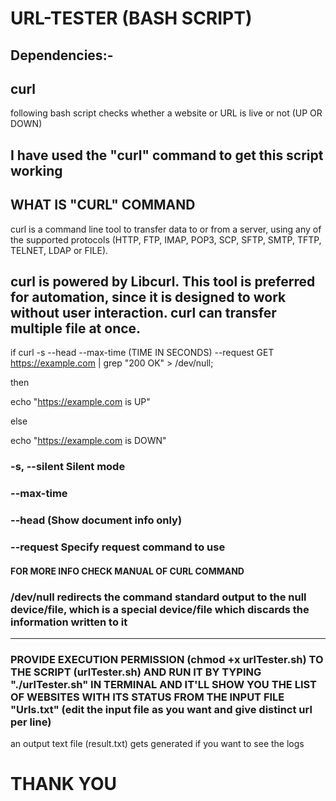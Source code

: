# URL-TESTER (BASH SCRIPT)

## Dependencies:-
  curl
----------------------------------------------------------------------------------------------------------------------------------------
following bash script checks whether a website or URL is live or not (UP OR DOWN)

I have used the "curl" command to get this script working
-----------------------------------------------------------------------------------------------------------------------------------------
## WHAT IS "CURL" COMMAND
curl is a command line tool to transfer data to or from a server, using any of the supported protocols (HTTP, FTP, IMAP, POP3, SCP, SFTP, SMTP, TFTP, TELNET, LDAP or FILE). 

curl is powered by Libcurl. This tool is preferred for automation, since it is designed to work without user interaction. curl can transfer multiple file at once.
------------------------------------------------------------------------------------------------------------------------------------------
if curl -s --head --max-time (TIME IN SECONDS) --request GET https://example.com | grep "200 OK" > /dev/null;
  
then 
  
   echo "https://example.com is UP"
   
else

   echo "https://example.com is DOWN"
 
### -s, --silent        Silent mode
### --max-time <TIME IN SECONDS>
### --head          (Show document info only)
### --request <command> Specify request command to use
#### FOR MORE INFO CHECK MANUAL OF CURL COMMAND
### /dev/null redirects the command standard output to the null device/file, which is a special device/file which discards the information written to it
------------------------------------------------------------------------------------------------------------------------------------------
### PROVIDE EXECUTION PERMISSION (chmod +x urlTester.sh) TO THE SCRIPT (urlTester.sh) AND RUN IT BY TYPING "./urlTester.sh" IN TERMINAL AND IT'LL SHOW YOU THE LIST OF WEBSITES WITH ITS STATUS FROM THE INPUT FILE "Urls.txt" (edit the input file as you want and give distinct url per line)

an output text file (result.txt) gets generated if you want to see the logs

# THANK YOU
